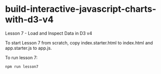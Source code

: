 # build-interactive-javascript-charts-with-d3-v4

Lesson 7 - Load and Inspect Data in D3 v4

To start Lesson 7 from scratch, copy index.starter.html to index.html and app.starter.js to app.js.

To run lesson 7:
```
npm run lesson7
```

